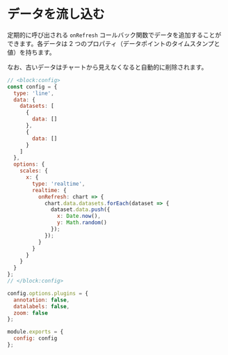 # データを流し込む

定期的に呼び出される `onRefresh` コールバック関数でデータを追加することができます。各データは 2 つのプロパティ（データポイントのタイムスタンプと値）を持ちます。

なお、古いデータはチャートから見えなくなると自動的に削除されます。

```js chart-editor 
// <block:config>
const config = {
  type: 'line',
  data: {
    datasets: [
      {
        data: []
      },
      {
        data: []
      }
    ]
  },
  options: {
    scales: {
      x: {
        type: 'realtime',
        realtime: {
          onRefresh: chart => {
            chart.data.datasets.forEach(dataset => {
              dataset.data.push({
                x: Date.now(),
                y: Math.random()
              });
            });
          }
        }
      }
    }
  }
};
// </block:config>

config.options.plugins = {
  annotation: false,
  datalabels: false,
  zoom: false
};

module.exports = {
  config: config
};
```
